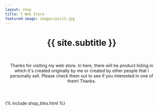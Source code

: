 ```yaml
---
layout: shop
title: T Web Store
featured-image: images/pic13.jpg
---
```


<header> <div class="typewriter"> <h1>{{ site.subtitle }}</h1> </div><br /> <p> 
  Thanks for visiting my web store. In here, there will be product listing in which it's created originally by me or created by other people that i personally sell. Please check them out to see if you interested in one of them! Thanks. <i class="icon fa-smile"></i>
</p>
</header>

{% include shop_tiles.html %}
